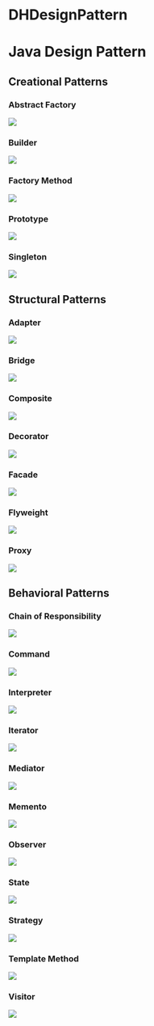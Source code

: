 # DHDesignPattern
# Java Design Pattern

## Creational Patterns

### Abstract Factory
![](https://github.com/DarrenHsu/DHDesignPattern/blob/master/app/src/main/res/drawable-v24/abstract_factory.png?raw=true)
### Builder
![](https://github.com/DarrenHsu/DHDesignPattern/blob/master/app/src/main/res/drawable-v24/builder.png?raw=true)
### Factory Method
![](https://github.com/DarrenHsu/DHDesignPattern/blob/master/app/src/main/res/drawable-v24/factory_method.png?raw=true)
### Prototype
![](https://github.com/DarrenHsu/DHDesignPattern/blob/master/app/src/main/res/drawable-v24/prototype.png?raw=true)
### Singleton
![](https://github.com/DarrenHsu/DHDesignPattern/blob/master/app/src/main/res/drawable-v24/singleton.png?raw=true)

## Structural Patterns

### Adapter
![](https://github.com/DarrenHsu/DHDesignPattern/blob/master/app/src/main/res/drawable-v24/adapter.png?raw=true)
### Bridge
![](https://github.com/DarrenHsu/DHDesignPattern/blob/master/app/src/main/res/drawable-v24/bridge.png?raw=true)
### Composite
![](https://github.com/DarrenHsu/DHDesignPattern/blob/master/app/src/main/res/drawable-v24/composite.png?raw=true)
### Decorator
![](https://github.com/DarrenHsu/DHDesignPattern/blob/master/app/src/main/res/drawable-v24/decorator.png?raw=true)
### Facade
![](https://github.com/DarrenHsu/DHDesignPattern/blob/master/app/src/main/res/drawable-v24/facade.png?raw=true)
### Flyweight
![](https://github.com/DarrenHsu/DHDesignPattern/blob/master/app/src/main/res/drawable-v24/flyweight?raw=true)
### Proxy
![](https://github.com/DarrenHsu/DHDesignPattern/blob/master/app/src/main/res/drawable-v24/proxy.png?raw=true)

## Behavioral Patterns

### Chain of Responsibility
![](https://github.com/DarrenHsu/DHDesignPattern/blob/master/app/src/main/res/drawable-v24/chain_of_responsibility.png?raw=true)
### Command
![](https://github.com/DarrenHsu/DHDesignPattern/blob/master/app/src/main/res/drawable-v24/command.png?raw=true)
### Interpreter
![](https://github.com/DarrenHsu/DHDesignPattern/blob/master/app/src/main/res/drawable-v24/interpreter.png?raw=true)
### Iterator
![](https://github.com/DarrenHsu/DHDesignPattern/blob/master/app/src/main/res/drawable-v24/iterator.png?raw=true)
### Mediator
![](https://github.com/DarrenHsu/DHDesignPattern/blob/master/app/src/main/res/drawable-v24/mediator.png?raw=true)
### Memento
![](https://github.com/DarrenHsu/DHDesignPattern/blob/master/app/src/main/res/drawable-v24/memento.png?raw=true)
### Observer
![](https://github.com/DarrenHsu/DHDesignPattern/blob/master/app/src/main/res/drawable-v24/observer.png?raw=true)
### State
![](https://github.com/DarrenHsu/DHDesignPattern/blob/master/app/src/main/res/drawable-v24/state.png?raw=true)
### Strategy
![](https://github.com/DarrenHsu/DHDesignPattern/blob/master/app/src/main/res/drawable-v24/strategy.png?raw=true)
### Template Method
![](https://github.com/DarrenHsu/DHDesignPattern/blob/master/app/src/main/res/drawable-v24/template_method.png?raw=true)
### Visitor
![](https://github.com/DarrenHsu/DHDesignPattern/blob/master/app/src/main/res/drawable-v24/visitor.png?raw=true)
